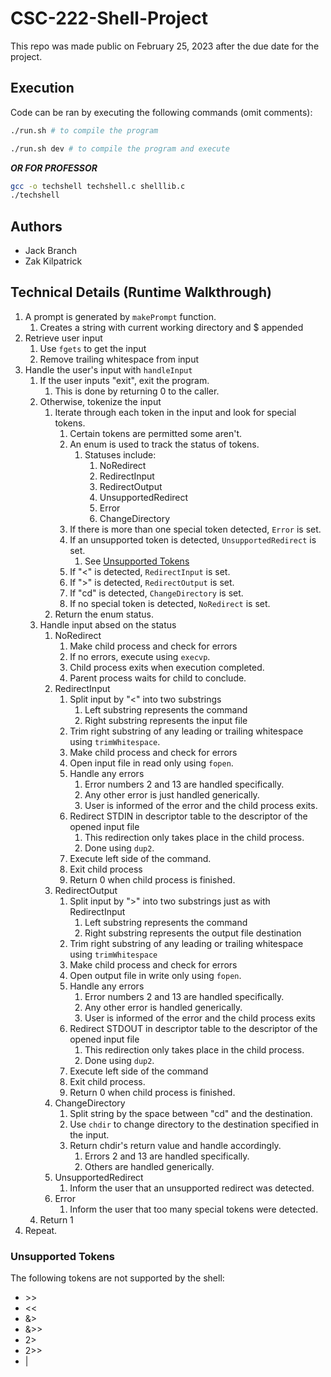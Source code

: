[//]: # (This is a markdown file. It can be viewed on github.com/JingusJohn/CSC-222-Shell-Project with proper formatting)

# CSC-222-Shell-Project

This repo was made public on February 25, 2023 after the due date for the project.

## Execution

Code can be ran by executing the following commands (omit comments):

```bash
./run.sh # to compile the program

./run.sh dev # to compile the program and execute
```

***OR FOR PROFESSOR***

```bash
gcc -o techshell techshell.c shelllib.c
./techshell
```

## Authors

- Jack Branch
- Zak Kilpatrick

## Technical Details (Runtime Walkthrough)

1. A prompt is generated by `makePrompt` function.
   1. Creates a string with current working directory and $ appended
2. Retrieve user input
   1. Use `fgets` to get the input
   2. Remove trailing whitespace from input
3. Handle the user's input with `handleInput`
   1. If the user inputs "exit", exit the program.
      1. This is done by returning 0 to the caller.
   2. Otherwise, tokenize the input
      1. Iterate through each token in the input and look for special tokens.
         1. Certain tokens are permitted some aren't.
         2. An enum is used to track the status of tokens.
            1. Statuses include:
               1. NoRedirect
               2. RedirectInput
               3. RedirectOutput
               4. UnsupportedRedirect
               5. Error
               6. ChangeDirectory
         3. If there is more than one special token detected, `Error` is set.
         4. If an unsupported token is detected, `UnsupportedRedirect` is set.
            1. See [Unsupported Tokens](#unsupported-tokens)
         5. If "\<" is detected, `RedirectInput` is set.
         6. If "\>" is detected, `RedirectOutput` is set.
         7. If "cd" is detected, `ChangeDirectory` is set.
         8. If no special token is detected, `NoRedirect` is set.
      2. Return the enum status.
   3. Handle input absed on the status
      1. NoRedirect
         1. Make child process and check for errors
         2. If no errors, execute using `execvp`.
         3. Child process exits when execution completed.
         4. Parent process waits for child to conclude.
      2. RedirectInput
         1. Split input by "\<" into two substrings
            1. Left substring represents the command
            2. Right substring represents the input file
         2. Trim right substring of any leading or trailing whitespace using `trimWhitespace`.
         3. Make child process and check for errors
         4. Open input file in read only using `fopen`.
         5. Handle any errors
            1. Error numbers 2 and 13 are handled specifically.
            2. Any other error is just handled generically.
            3. User is informed of the error and the child process exits.
         6. Redirect STDIN in descriptor table to the descriptor of the opened input file
            1. This redirection only takes place in the child process.
            2. Done using `dup2`.
         7. Execute left side of the command.
         8. Exit child process
         9. Return 0 when child process is finished.
      3. RedirectOutput
         1. Split input by "\>" into two substrings just as with RedirectInput
            1. Left substring represents the command
            2. Right substring represents the output file destination
         2. Trim right substring of any leading or trailing whitespace using `trimWhitespace`
         3. Make child process and check for errors
         4. Open output file in write only using `fopen`.
         5. Handle any errors
            1. Error numbers 2 and 13 are handled specifically.
            2. Any other error is handled generically.
            3. User is informed of the error and the child process exits
         6. Redirect STDOUT in descriptor table to the descriptor of the opened input file
            1. This redirection only takes place in the child process.
            2. Done using `dup2`.
         7. Execute left side of the command
         8. Exit child process.
         9. Return 0 when child process is finished.
      4. ChangeDirectory
         1. Split string by the space between "cd" and the destination.
         2. Use `chdir` to change directory to the destination specified in the input.
         3. Return chdir's return value and handle accordingly.
            1. Errors 2 and 13 are handled specifically.
            2. Others are handled generically.
      5. UnsupportedRedirect
         1. Inform the user that an unsupported redirect was detected.
      6. Error
         1. Inform the user that too many special tokens were detected.
   4. Return 1
4. Repeat.


### Unsupported Tokens

The following tokens are not supported by the shell:

- \>\>
- \<\<
- \&\>
- \&\>\>
- 2\>
- 2\>\>
- \|